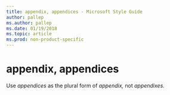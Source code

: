 ```yaml
---
title: appendix, appendices - Microsoft Style Guide
author: pallep
ms.author: pallep
ms.date: 01/19/2018
ms.topic: article
ms.prod: non-product-specific
---
```


# appendix, appendices

Use *appendices* as the plural form of *appendix,* not *appendixes*.
